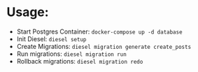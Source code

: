 
# Usage:
* Start Postgres Container: `docker-compose up -d database`
* Init Diesel: `diesel setup`
* Create Migrations: `diesel migration generate create_posts`
* Run migrations: `diesel migration run`
* Rollback migrations: `diesel migration redo`
